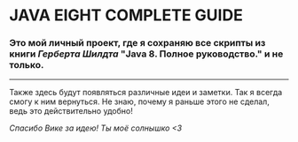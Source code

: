 #  JAVA EIGHT COMPLETE GUIDE

###  Это мой личный проект, где я сохраняю все скрипты из книги _Герберта Шилдта_ __"Java 8. Полное руководство." и не только.__
***
Также здесь будут появляться различные идеи и заметки. Так я всегда смогу к ним вернуться. Не знаю, почему я раньше этого не сделал, ведь это действительно удобно!

_Спасибо Вике за идею! Ты моё солнышко <3_



